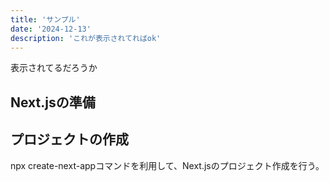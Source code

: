 ```yaml
---
title: 'サンプル'
date: '2024-12-13'
description: 'これが表示されてればok'
---
```


表示されてるだろうか

## Next.jsの準備
## プロジェクトの作成
npx create-next-appコマンドを利用して、Next.jsのプロジェクト作成を行う。